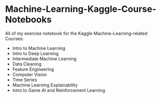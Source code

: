 # Machine-Learning-Kaggle-Course-Notebooks
All of my exercise notebook for the Kaggle Machine-Learning-related Courses: 
- Intro to Machine Learning
- Intro to Deep Learning 
- Intermediate Machine Learning
- Data Cleaning
- Feature Engineering
- Computer Vision
- Time Series
- Machine Learning Explainability
- Intro to Game AI and Reinforcement Learning
